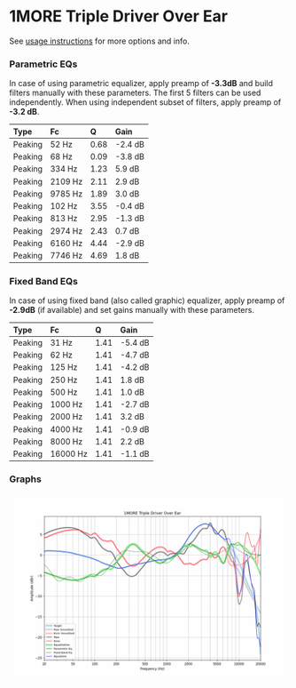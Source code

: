 # 1MORE Triple Driver Over Ear
See [usage instructions](https://github.com/jaakkopasanen/AutoEq#usage) for more options and info.

### Parametric EQs
In case of using parametric equalizer, apply preamp of **-3.3dB** and build filters manually
with these parameters. The first 5 filters can be used independently.
When using independent subset of filters, apply preamp of **-3.2 dB**.

| Type    | Fc      |    Q | Gain    |
|:--------|:--------|:-----|:--------|
| Peaking | 52 Hz   | 0.68 | -2.4 dB |
| Peaking | 68 Hz   | 0.09 | -3.8 dB |
| Peaking | 334 Hz  | 1.23 | 5.9 dB  |
| Peaking | 2109 Hz | 2.11 | 2.9 dB  |
| Peaking | 9785 Hz | 1.89 | 3.0 dB  |
| Peaking | 102 Hz  | 3.55 | -0.4 dB |
| Peaking | 813 Hz  | 2.95 | -1.3 dB |
| Peaking | 2974 Hz | 2.43 | 0.7 dB  |
| Peaking | 6160 Hz | 4.44 | -2.9 dB |
| Peaking | 7746 Hz | 4.69 | 1.8 dB  |

### Fixed Band EQs
In case of using fixed band (also called graphic) equalizer, apply preamp of **-2.9dB**
(if available) and set gains manually with these parameters.

| Type    | Fc       |    Q | Gain    |
|:--------|:---------|:-----|:--------|
| Peaking | 31 Hz    | 1.41 | -5.4 dB |
| Peaking | 62 Hz    | 1.41 | -4.7 dB |
| Peaking | 125 Hz   | 1.41 | -4.2 dB |
| Peaking | 250 Hz   | 1.41 | 1.8 dB  |
| Peaking | 500 Hz   | 1.41 | 1.0 dB  |
| Peaking | 1000 Hz  | 1.41 | -2.7 dB |
| Peaking | 2000 Hz  | 1.41 | 3.2 dB  |
| Peaking | 4000 Hz  | 1.41 | -0.9 dB |
| Peaking | 8000 Hz  | 1.41 | 2.2 dB  |
| Peaking | 16000 Hz | 1.41 | -1.1 dB |

### Graphs
![](./1MORE%20Triple%20Driver%20Over%20Ear.png)